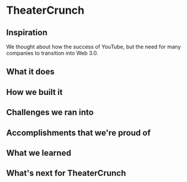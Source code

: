 # TheaterCrunch

## Inspiration

We thought about how the success of YouTube, but the need for many companies to transition into Web 3.0. 

## What it does

## How we built it

## Challenges we ran into

## Accomplishments that we're proud of

## What we learned

## What's next for TheaterCrunch
